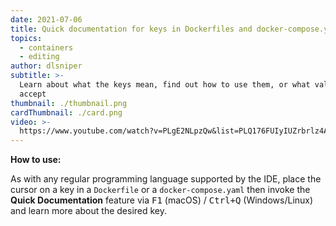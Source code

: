 ```yaml
---
date: 2021-07-06
title: Quick documentation for keys in Dockerfiles and docker-compose.yaml files
topics:
  - containers
  - editing
author: dlsniper
subtitle: >-
  Learn about what the keys mean, find out how to use them, or what values they
  accept
thumbnail: ./thumbnail.png
cardThumbnail: ./card.png
video: >-
  https://www.youtube.com/watch?v=PLgE2NLpzQw&list=PLQ176FUIyIUZrbrlz4AY1V8VzBJKZyVlW&index=95
---
```


**How to use:**

As with any regular programming language supported by the IDE, place the cursor on a key in a `Dockerfile` or a `docker-compose.yaml` then invoke the **Quick Documentation** feature via <kbd>F1</kbd> (macOS) / <kbd>Ctrl+Q</kbd> (Windows/Linux) and learn more about the desired key.
